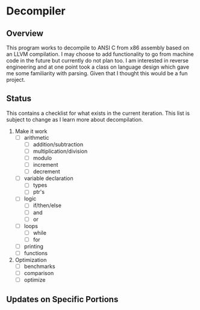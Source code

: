 # Decompiler
## Overview
This program works to decompile to ANSI C from x86 assembly based on an LLVM compilation. I may choose to add functionality to go from machine code in the future but currently do not plan too. I am interested in reverse engineering and at one point took a class on language design which gave me some familiarity with parsing. Given that I thought this would be a fun project. 

## Status
This contains a checklist for what exists in the current iteration. This list is subject to change as I learn more about decompilation.
1. Make it work
	- [ ] arithmetic
		- [ ] addition/subtraction
		- [ ] multiplication/division
		- [ ] modulo
		- [ ] increment
		- [ ] decrement
	- [ ] variable declaration
		- [ ] types
		- [ ] ptr's
	- [ ] logic
		- [ ] if/then/else
		- [ ] and
		- [ ] or
	- [ ] loops
		- [ ] while
		- [ ] for
	- [ ] printing
	- [ ] functions
2. Optimization
	- [ ] benchmarks
	- [ ] comparison
	- [ ] optimize

## Updates on Specific Portions

